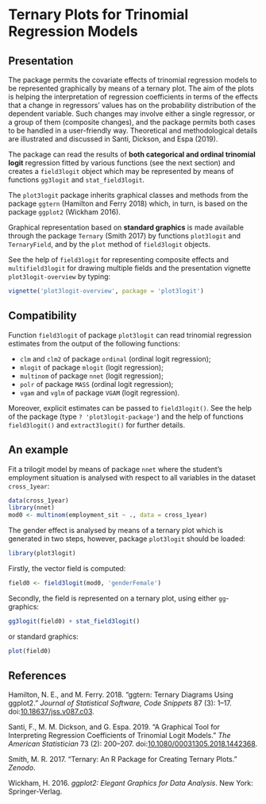 
<!-- README.md is generated from README.Rmd. Please edit that file -->

# Ternary Plots for Trinomial Regression Models

## Presentation

The package permits the covariate effects of trinomial regression models
to be represented graphically by means of a ternary plot. The aim of the
plots is helping the interpretation of regression coefficients in terms
of the effects that a change in regressors’ values has on the
probability distribution of the dependent variable. Such changes may
involve either a single regressor, or a group of them (composite
changes), and the package permits both cases to be handled in a
user-friendly way. Theoretical and methodological details are
illustrated and discussed in Santi, Dickson, and Espa (2019).

The package can read the results of **both categorical and ordinal
trinomial logit** regression fitted by various functions (see the next
section) and creates a `field3logit` object which may be represented by
means of functions `gg3logit` and `stat_field3logit`.

The `plot3logit` package inherits graphical classes and methods from the
package `ggtern` (Hamilton and Ferry 2018) which, in turn, is based on
the package `ggplot2` (Wickham 2016).

Graphical representation based on **standard graphics** is made
available through the package `Ternary` (Smith 2017) by functions
`plot3logit` and `TernaryField`, and by the `plot` method of
`field3logit` objects.

See the help of `field3logit` for representing composite effects and
`multifield3logit` for drawing multiple fields and the presentation
vignette `plot3logit-overview` by typing:

``` r
vignette('plot3logit-overview', package = 'plot3logit')
```

## Compatibility

Function `field3logit` of package `plot3logit` can read trinomial
regression estimates from the output of the following functions:

  - `clm` and `clm2` of package `ordinal` (ordinal logit regression);
  - `mlogit` of package `mlogit` (logit regression);
  - `multinom` of package `nnet` (logit regression);
  - `polr` of package `MASS` (ordinal logit regression);
  - `vgam` and `vglm` of package `VGAM` (logit regression).

Moreover, explicit estimates can be passed to `field3logit()`. See the
help of the package (type `? 'plot3logit-package'`) and the help of
functions `field3logit()` and `extract3logit()` for further details.

## An example

Fit a trilogit model by means of package `nnet` where the student’s
employment situation is analysed with respect to all variables in the
dataset `cross_1year`:

``` r
data(cross_1year)
library(nnet)
mod0 <- multinom(employment_sit ~ ., data = cross_1year)
```

The gender effect is analysed by means of a ternary plot which is
generated in two steps, however, package `plot3logit` should be loaded:

``` r
library(plot3logit)
```

Firstly, the vector field is computed:

``` r
field0 <- field3logit(mod0, 'genderFemale')
```

Secondly, the field is represented on a ternary plot, using either
`gg`-graphics:

``` r
gg3logit(field0) + stat_field3logit()
```

or standard graphics:

``` r
plot(field0)
```

## References

<div id="refs" class="references">

<div id="ref-hamilton2018">

Hamilton, N. E., and M. Ferry. 2018. “ggtern: Ternary Diagrams Using
ggplot2.” *Journal of Statistical Software, Code Snippets* 87 (3): 1–17.
doi:[10.18637/jss.v087.c03](https://doi.org/10.18637/jss.v087.c03).

</div>

<div id="ref-santi2019">

Santi, F., M. M. Dickson, and G. Espa. 2019. “A Graphical Tool for
Interpreting Regression Coefficients of Trinomial Logit Models.” *The
American Statistician* 73 (2): 200–207.
doi:[10.1080/00031305.2018.1442368](https://doi.org/10.1080/00031305.2018.1442368).

</div>

<div id="ref-smith2017">

Smith, M. R. 2017. “Ternary: An R Package for Creating Ternary Plots.”
*Zenodo*.

</div>

<div id="ref-wickham2016a">

Wickham, H. 2016. *ggplot2: Elegant Graphics for Data Analysis*. New
York: Springer-Verlag.

</div>

</div>
